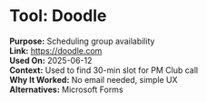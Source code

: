 # Tool: Doodle
**Purpose:** Scheduling group availability  
**Link:** https://doodle.com  
**Used On:** 2025-06-12  
**Context:** Used to find 30-min slot for PM Club call  
**Why It Worked:** No email needed, simple UX  
**Alternatives:** Microsoft Forms  
